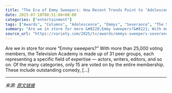 ```yaml
---
title: "The Era of Emmy Sweepers: How Recent Trends Point to ‘Adolescence,’ ‘Severance’ and ‘The Studio’ Winning Big"
date: 2025-07-18T00:51:04+08:00
categories: ["entertainment"]
tags: ["Awards", "Columns", "Adolescence", "Emmys", "Severance", "The Studio"]
summary: "Are we in store for more &#8220;Emmy sweepers?&#8221; With more than 25,000 voting members, the Television Academy is made up of 31 peer groups, each representing a specific field of expertise — actor"
source_url: "https://variety.com/2025/tv/awards/emmys-sweepers-severance-the-studio-adolescence-1236464334/"
---
```


Are we in store for more &#8220;Emmy sweepers?&#8221; With more than 25,000 voting members, the Television Academy is made up of 31 peer groups, each representing a specific field of expertise — actors, writers, editors, and so on. Of the many categories, only 15 are voted on by the entire membership. These include outstanding comedy, [&#8230;]

---

*来源: [原文链接](https://variety.com/2025/tv/awards/emmys-sweepers-severance-the-studio-adolescence-1236464334/)*
